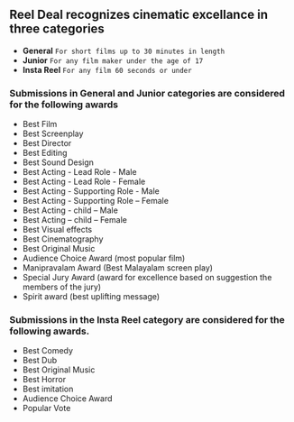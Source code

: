 ## Reel Deal recognizes cinematic excellance in **three** categories

- **General** `For short films up to 30 minutes in length`
- **Junior**  `For any film maker under the age of 17`
- **Insta Reel** `For any film 60 seconds or under`

### Submissions in **General** and **Junior** categories are considered for the following awards

- Best Film
- Best Screenplay 
- Best Director  
- Best Editing
- Best Sound Design 
- Best Acting - Lead Role - Male 
- Best Acting - Lead Role - Female 
- Best Acting - Supporting Role - Male 
- Best Acting - Supporting Role – Female 
- Best Acting - child – Male 
- Best Acting – child – Female 
- Best Visual effects  
- Best Cinematography  
- Best Original Music 
- Audience Choice Award (most popular film) 
- Manipravalam Award (Best Malayalam screen play)
- Special Jury Award (award for excellence based on suggestion the members of the jury) 
- Spirit award (best uplifting message) 

### Submissions in the **Insta Reel** category are considered for the following awards.

- Best Comedy 
- Best Dub 
- Best Original Music 
- Best Horror 
- Best imitation 
- Audience Choice Award 
- Popular Vote 